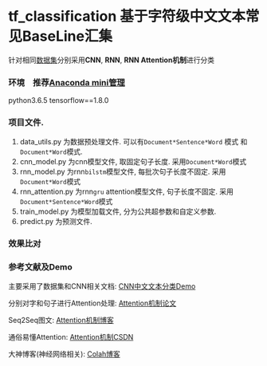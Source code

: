 # tf_classification 基于字符级中文文本常见BaseLine汇集

针对相同[数据集](https://pan.baidu.com/share/init?surl=hugrfRu)分别采用**CNN**, **RNN**, **RNN Attention机制**进行分类

### 环境　推荐[Anaconda mini管理](https://www.jianshu.com/p/169403f7e40c)

python3.6.5 
tensorflow==1.8.0

### 项目文件.
1. data_utils.py 为数据预处理文件. 可以有`Document*Sentence*Word` 模式 和`Document*Word`模式.
2. cnn_model.py 为cnn模型文件, 取固定句子长度. 采用`Document*Word`模式
3. rnn_model.py 为rnn`bilstm`模型文件, 每批次句子长度不固定. 采用`Document*Word`模式
4. rnn_attention.py 为rnn`gru` attention模型文件, 句子长度不固定. 采用`Document*Sentence*Word`模式
5. train_model.py 为模型加载文件, 分为公共超参数和自定义参数.
6. predict.py 为预测文件. 

### 效果比对

### 参考文献及Demo

主要采用了数据集和CNN相关文档: [CNN中文文本分类Demo](https://github.com/gaussic/text-classification-cnn-rnn)

分别对字和句子进行Attention处理: [Attention机制论文](https://www.cs.cmu.edu/~diyiy/docs/naacl16.pdf)

Seq2Seq图文: [Attention机制博客](https://theneuralperspective.com/2016/11/20/recurrent-neural-network-rnn-part-4-attentional-interfaces/)

通俗易懂Attention: [Attention机制CSDN](https://blog.csdn.net/BVL10101111/article/details/78470716)

大神博客(神经网络相关): [Colah博客](http://colah.github.io)
